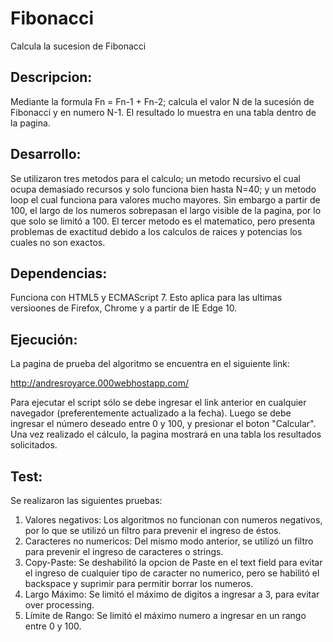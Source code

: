 # Fibonacci
Calcula la sucesion de Fibonacci

## **Descripcion:**

Mediante la formula Fn = Fn-1 + Fn-2; calcula el valor N de la sucesión de Fibonacci y en numero N-1.
El resultado lo muestra en una tabla dentro de la pagina.

## **Desarrollo:**

Se utilizaron tres metodos para el calculo; un metodo recursivo el cual ocupa demasiado recursos y solo funciona bien hasta N=40; y un metodo loop el cual funciona para valores mucho mayores. Sin embargo a partir de 100, el largo de los numeros sobrepasan el largo visible de la pagina, por lo que solo se limitó a 100. El tercer metodo es el matematico, pero presenta problemas de exactitud debido a los calculos de raices y potencias los cuales no son exactos.

## **Dependencias:**

Funciona con HTML5 y ECMAScript 7. Esto aplica para las ultimas versioones de Firefox, Chrome y a partir de IE Edge 10.

## Ejecución:

La pagina de prueba del algoritmo se encuentra en el siguiente link:

http://andresroyarce.000webhostapp.com/

Para ejecutar el script sólo se debe ingresar el link anterior en cualquier navegador (preferentemente actualizado a la fecha).
Luego se debe ingresar el número deseado entre 0 y 100, y presionar el boton "Calcular". Una vez realizado el cálculo, la pagina mostrará en una tabla los resultados solicitados.

## Test:

Se realizaron las siguientes pruebas:

1. Valores negativos: Los algoritmos no funcionan con numeros negativos, por lo que se utilizó un filtro para prevenir el ingreso de éstos.
1. Caracteres no numericos: Del mismo modo anterior, se utilizó un filtro para prevenir el ingreso de caracteres o strings.
1. Copy-Paste: Se deshabilitó la opcion de Paste en el text field para evitar el ingreso de cualquier tipo de caracter no numerico, pero se habilitó el backspace y suprimir para permitir borrar los numeros.
1. Largo Máximo: Se limitó el máximo de digitos a ingresar a 3, para evitar over processing.
1. Límite de Rango: Se limitó el máximo numero a ingresar en un rango entre 0 y 100. 
